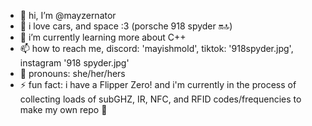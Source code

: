 - 👋 hi, I’m @mayzernator
- 👀 i love cars, and space :3 (porsche 918 spyder 🔛🔝)
- 🌱 i’m currently learning more about C++
- 📫 how to reach me, discord: 'mayishmold', tiktok: '918spyder.jpg', instagram '918 spyder.jpg'
- 💖 pronouns: she/her/hers
- ⚡ fun fact: i have a Flipper Zero! and i'm currently in the process of collecting loads of subGHZ, IR, NFC, and RFID codes/frequencies to make my own repo 🫶

<!---
mayzernator/mayzernator is a ✨ special ✨ repository because its `README.md` (this file) appears on your GitHub profile.
You can click the Preview link to take a look at your changes.
--->
